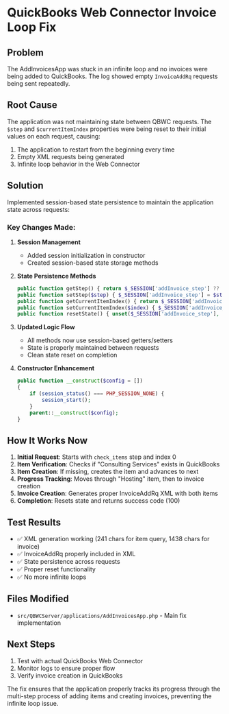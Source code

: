 # QuickBooks Web Connector Invoice Loop Fix

## Problem
The AddInvoicesApp was stuck in an infinite loop and no invoices were being added to QuickBooks. The log showed empty `InvoiceAddRq` requests being sent repeatedly.

## Root Cause
The application was not maintaining state between QBWC requests. The `$step` and `$currentItemIndex` properties were being reset to their initial values on each request, causing:

1. The application to restart from the beginning every time
2. Empty XML requests being generated
3. Infinite loop behavior in the Web Connector

## Solution
Implemented session-based state persistence to maintain the application state across requests:

### Key Changes Made:

1. **Session Management**
   - Added session initialization in constructor
   - Created session-based state storage methods

2. **State Persistence Methods**
   ```php
   public function getStep() { return $_SESSION['addInvoice_step'] ?? 'check_items'; }
   public function setStep($step) { $_SESSION['addInvoice_step'] = $step; }
   public function getCurrentItemIndex() { return $_SESSION['addInvoice_currentItemIndex'] ?? 0; }
   public function setCurrentItemIndex($index) { $_SESSION['addInvoice_currentItemIndex'] = $index; }
   public function resetState() { unset($_SESSION['addInvoice_step'], $_SESSION['addInvoice_currentItemIndex']); }
   ```

3. **Updated Logic Flow**
   - All methods now use session-based getters/setters
   - State is properly maintained between requests
   - Clean state reset on completion

4. **Constructor Enhancement**
   ```php
   public function __construct($config = [])
   {
       if (session_status() === PHP_SESSION_NONE) {
           session_start();
       }
       parent::__construct($config);
   }
   ```

## How It Works Now

1. **Initial Request**: Starts with `check_items` step and index 0
2. **Item Verification**: Checks if "Consulting Services" exists in QuickBooks
3. **Item Creation**: If missing, creates the item and advances to next
4. **Progress Tracking**: Moves through "Hosting" item, then to invoice creation
5. **Invoice Creation**: Generates proper InvoiceAddRq XML with both items
6. **Completion**: Resets state and returns success code (100)

## Test Results
- ✅ XML generation working (241 chars for item query, 1438 chars for invoice)
- ✅ InvoiceAddRq properly included in XML
- ✅ State persistence across requests
- ✅ Proper reset functionality
- ✅ No more infinite loops

## Files Modified
- `src/QBWCServer/applications/AddInvoicesApp.php` - Main fix implementation

## Next Steps
1. Test with actual QuickBooks Web Connector
2. Monitor logs to ensure proper flow
3. Verify invoice creation in QuickBooks

The fix ensures that the application properly tracks its progress through the multi-step process of adding items and creating invoices, preventing the infinite loop issue.
